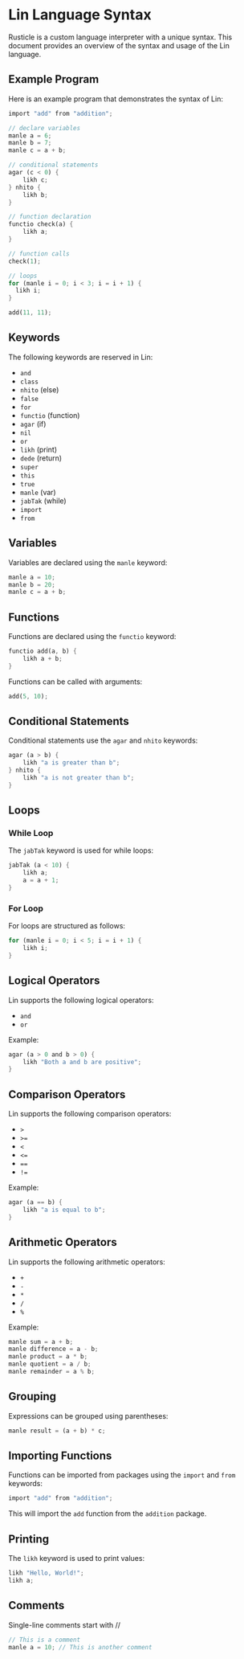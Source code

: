 # Lin Language Syntax

Rusticle is a custom language interpreter with a unique syntax. This document provides an overview of the syntax and usage of the Lin language.

## Example Program

Here is an example program that demonstrates the syntax of Lin:

```rust
import "add" from "addition";

// declare variables
manle a = 6;
manle b = 7;
manle c = a + b;

// conditional statements
agar (c < 0) {
    likh c;
} nhito {
    likh b;
}

// function declaration
functio check(a) {
    likh a;
}

// function calls
check(1);

// loops
for (manle i = 0; i < 3; i = i + 1) {
  likh i;
}

add(11, 11);
```

## Keywords

The following keywords are reserved in Lin:

- `and`
- `class`
- `nhito` (else)
- `false`
- `for`
- `functio` (function)
- `agar` (if)
- `nil`
- `or`
- `likh` (print)
- `dede` (return)
- `super`
- `this`
- `true`
- `manle` (var)
- `jabTak` (while)
- `import`
- `from`

## Variables

Variables are declared using the `manle` keyword:

```rust
manle a = 10;
manle b = 20;
manle c = a + b;
```

## Functions

Functions are declared using the `functio` keyword:

```rust
functio add(a, b) {
    likh a + b;
}
```

Functions can be called with arguments:

```rust
add(5, 10);
```

## Conditional Statements

Conditional statements use the `agar` and `nhito` keywords:

```rust
agar (a > b) {
    likh "a is greater than b";
} nhito {
    likh "a is not greater than b";
}
```

## Loops

### While Loop

The `jabTak` keyword is used for while loops:

```rust
jabTak (a < 10) {
    likh a;
    a = a + 1;
}
```

### For Loop

For loops are structured as follows:

```rust
for (manle i = 0; i < 5; i = i + 1) {
    likh i;
}
```

## Logical Operators

Lin supports the following logical operators:

- `and`
- `or`

Example:

```rust
agar (a > 0 and b > 0) {
    likh "Both a and b are positive";
}
```

## Comparison Operators

Lin supports the following comparison operators:

- `>`
- `>=`
- `<`
- `<=`
- `==`
- `!=`

Example:

```rust
agar (a == b) {
    likh "a is equal to b";
}
```

## Arithmetic Operators

Lin supports the following arithmetic operators:

- `+`
- `-`
- `*`
- `/`
- `%`

Example:

```rust
manle sum = a + b;
manle difference = a - b;
manle product = a * b;
manle quotient = a / b;
manle remainder = a % b;
```

## Grouping

Expressions can be grouped using parentheses:

```rust
manle result = (a + b) * c;
```

## Importing Functions

Functions can be imported from packages using the `import` and `from` keywords:

```rust
import "add" from "addition";
```

This will import the `add` function from the `addition` package.

## Printing

The `likh` keyword is used to print values:

```rust
likh "Hello, World!";
likh a;
```

## Comments

Single-line comments start with //

```rust
// This is a comment
manle a = 10; // This is another comment
```
